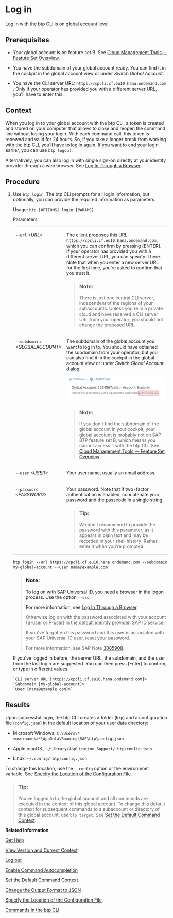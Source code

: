 <!-- loioe241b30195ff4d009dba3076e0ae8d27 -->

# Log in

Log in with the btp CLI is on global account level.



<a name="loioe241b30195ff4d009dba3076e0ae8d27__prereq_jwk_x1v_qhb"/>

## Prerequisites

-   Your global account is on feature set B. See [Cloud Management Tools — Feature Set Overview](../10-concepts/cloud-management-tools-feature-set-overview-caf4e4e.md).
-   You have the subdomain of your global account ready. You can find it in the cockpit in the global account view or under *Switch Global Account*.

-   You have the CLI server URL: `https://cpcli.cf.eu10.hana.ondemand.com` . Only if your operator has provided you with a different server URL, you'll have to enter this.




<a name="loioe241b30195ff4d009dba3076e0ae8d27__context_nwm_mqd_fmb"/>

## Context

When you log in to your global account with the btp CLI, a token is created and stored on your computer that allows to close and reopen the command line without losing your login. With each command call, this token is renewed and valid for 24 hours. So, if you take a longer break from working with the btp CLI, you’ll have to log in again. If you want to end your login earlier, you can use `btp logout`.

Alternatively, you can also log in with single sign-on directly at your identity provider through a web browser. See [Log In Through a Browser](log-in-through-a-browser-b2a56a8.md).



## Procedure

1.  Use `btp login`. The btp CLI prompts for all login information, but optionally, you can provide the required information as parameters.

    Usage: `btp [OPTIONS] login [PARAMS]`

    <a name="loioe241b30195ff4d009dba3076e0ae8d27__table_l3v_w4l_w3b"/>Parameters


    <table>
    <tr>
    <td valign="top">

    `--url` *<URL\>*


    
    </td>
    <td valign="top">

    The client proposes this URL: `https://cpcli.cf.eu10.hana.ondemand.com`, which you can confirm by pressing [ENTER\]. If your operator has provided you with a different server URL, you can specify it here. Note that when you enter a new server URL for the first time, you’re asked to confirm that you trust it.

    > ### Note:  
    > There is just one central CLI server, independent of the regions of your subaccounts. Unless you're in a private cloud and have received a CLI server URL from your operator, you should not change the proposed URL.


    
    </td>
    </tr>
    <tr>
    <td valign="top">

    `--subdomain` *<GLOBALACCOUNT\>*


    
    </td>
    <td valign="top">

    The subdomain of the global account you want to log in to. You should have obtained the subdomain from your operator; but you can also find it in the cockpit in the global account view or under *Switch Global Account* dialog.

     ![](images/cli_subdomain_dc4961c.png) 

    > ### Note:  
    > If you don't find the subdomain of the global account in your cockpit, your global accoiunt is probably not on SAP BTP feature set B, which means you cannot access it with the btp CLI. See [Cloud Management Tools — Feature Set Overview](../10-concepts/cloud-management-tools-feature-set-overview-caf4e4e.md).


    
    </td>
    </tr>
    <tr>
    <td valign="top">

    `--user` *<USER\>*


    
    </td>
    <td valign="top">

    Your user name, usually an email address.


    
    </td>
    </tr>
    <tr>
    <td valign="top">

    `--password` *<PASSWORD\>*


    
    </td>
    <td valign="top">

    Your password. Note that if two-factor authentication is enabled, concatenate your password and the passcode in a single string.

    > ### Tip:  
    > We don’t recommend to provide the password with this parameter, as it appears in plain text and may be recorded in your shell history. Rather, enter it when you’re prompted.


    
    </td>
    </tr>
    </table>
    
    ```nocode
    btp login --url https://cpcli.cf.eu10.hana.ondemand.com --subdomain my-global-account --user name@example.com
    ```

    > ### Note:  
    > To log on with SAP Universal ID, you need a browser in the logon process. Use the option `--sso`.
    > 
    > For more information, see [Log In Through a Browser](log-in-through-a-browser-b2a56a8.md).
    > 
    > Otherwise log on with the password associated with your account \(S-user or P-user\) in the default identity provider, SAP ID service.
    > 
    > If you've forgotten this password and this user is associated with your SAP Universal ID user, reset your password.
    > 
    > For more information, see SAP Note [3085908](https://launchpad.support.sap.com/#/notes/3085908).

    If you've logged in before, the server URL, the subdomain, and the user from the last login are suggested. You can then press [Enter\] to confirm, or type in different values.

    ```
    `CLI server URL [https://cpcli.cf.eu10.hana.ondemand.com]>
    `Subdomain [my-global-account]>
    `User [name@example.com]>`
    ```




<a name="loioe241b30195ff4d009dba3076e0ae8d27__result_yvj_3hy_m3b"/>

## Results

Upon successful login, the btp CLI creates a folder \(`btp`\) and a configuration file \(`config.json`\) in the default location of your user data directory:

-   Microsoft Windows: `C:\Users\*<username\>*\AppData\Roaming\SAP\btp\config.json`

-   Apple macOS ; `~/Library/Application Support/.btp/config.json`

-   Linux: `~/.config/.btp/config.json`


To change this location, use the `--config` option or the environmnet variable. See [Specify the Location of the Configuration File](specify-the-location-of-the-configuration-file-e57288d.md).

> ### Tip:  
> You’ve logged in to the global account and all commands are executed in the context of this global account. To change this default context for subsequent commands to a subaccount or directory of this global account, use `btp target`. See [Set the Default Command Context](set-the-default-command-context-720645a.md).

**Related Information**  


[Get Help](get-help-f8fd1e5.md "There is extensive help in the btp CLI about every command. You can get help with the help action or the --help option.")

[View Version and Current Context](view-version-and-current-context-9c29222.md "To find out the current context you’re working in, run the command btp --info or simply btp.")

[Log out](log-out-9f1c87a.md "Logging out of the configured server removes all user-specific data from the configuration file.")

[Enable Command Autocompletion](enable-command-autocompletion-46355fa.md "Use command autocompletion to save keystrokes when entering command actions, group-object combinations, and their parameters in the SAP BTP command line interface (btp CLI).")

[Set the Default Command Context](set-the-default-command-context-720645a.md "Change the default context for all command calls to the global account, a directory, or a subaccount by using the btp target command.")

[Change the Output Format to JSON](change-the-output-format-to-json-dcb85b7.md "Use the --format json option to change the output format of a command to JSON.")

[Specify the Location of the Configuration File](specify-the-location-of-the-configuration-file-e57288d.md "You can change the location of the configuration file by using the --config option or the environment variable.")

[Commands in the btp CLI](commands-in-the-btp-cli-a03a555.md "A list of all tasks and respective commands that are available in the SAP BTP command line interface (btp CLI).")

